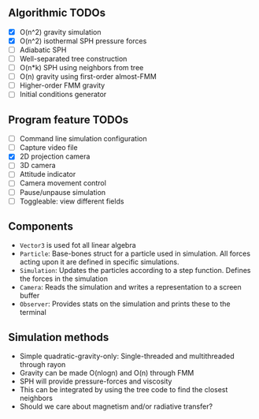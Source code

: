 ## Algorithmic TODOs
- [x] O(n^2) gravity simulation
- [x] O(n^2) isothermal SPH pressure forces
- [ ] Adiabatic SPH
- [ ] Well-separated tree construction
- [ ] O(n*k) SPH using neighbors from tree
- [ ] O(n) gravity using first-order almost-FMM
- [ ] Higher-order FMM gravity
- [ ] Initial conditions generator

## Program feature TODOs
- [ ] Command line simulation configuration
- [ ] Capture video file
- [x] 2D projection camera
- [ ] 3D camera
- [ ] Attitude indicator
- [ ] Camera movement control
- [ ] Pause/unpause simulation
- [ ] Toggleable: view different fields

## Components
- `Vector3` is used fot all linear algebra
- `Particle`: Base-bones struct for a particle used in simulation. All forces acting upon it are defined in specific simulations.
- `Simulation`: Updates the particles according to a step function. Defines the forces in the simulation
- `Camera`: Reads the simulation and writes a representation to a screen buffer
- `Observer`: Provides stats on the simulation and prints these to the terminal

## Simulation methods
- Simple quadratic-gravity-only: Single-threaded and multithreaded through rayon
- Gravity can be made O(nlogn) and O(n) through FMM
- SPH will provide pressure-forces and viscosity
- This can be integrated by using the tree code to find the closest neighbors
- Should we care about magnetism and/or radiative transfer?